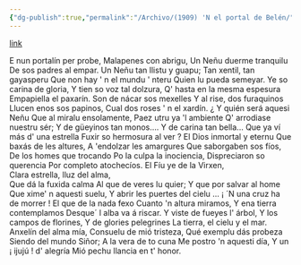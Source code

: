 ```yaml
---
{"dg-publish":true,"permalink":"/Archivo/(1909) 'N el portal de Belén/","tags":["#Siglo_20","a1909","central","José_Aniceto_González","escrito","Oviedo","poema"]}
---
```


[link](https://asturies.com/cavedaynava/portal.txt)

E nun portalín per probe, 
Malapenes con abrigu, 
Un Neñu duerme tranquilu 
De sos padres al empar. 
Un Neñu tan llistu y guapu; 
Tan xentil, tan gayasperu 
Que non hay ' n el mundu ' nteru 
Quien lu pueda semeyar. 
Ye so carina de gloria, 
Y tien so voz tal dolzura, 
Q' hasta en la mesma espesura 
Empapiella el paxarín.
Son de nácar sos mexelles 
Y al rise, dos furaquinos 
Llucen enos sos papinos, 
Cual dos roses ' n el xardín. 
¿ Y quién será aquesi Neñu 
Que al miralu ensolamente, 
Paez utru ya 'l ambiente 
Q' arrodiase nuestru sér;
Y de güeyinos tan monos….
Y de carina tan bella...
Que ya ví más d' una estrella
Fuxir so hermosura al ver ?
El Dios inmortal y eternu
Que baxás de les altures,
A 'endolzar les amargures
Que saborgaben sos fíos,
De los homes que trocando
Po la culpa la inociencia,
Dispreciaron so querencia
Por completo atochecíos.
El Fíu ye de la Virxen,  
Clara estrella, lluz del alma,  
Que dá la fuxida calma
Al que de veres lu quier;
Y que por salvar al home 
Que xime' n aquesti suelu, 
Y abrir les puertes del cielu ... 
¡ ´N una cruz ha de morrer ! 
El que de la nada fexo 
Cuanto 'n altura miramos, 
Y ena tierra contemplamos 
Desque´ l alba va á riscar. 
Y viste de fueyes l' árbol, 
Y los campos de florines, 
Y de glories pelegrines 
La tierra, el cielu y el mar.
Anxelín del alma mía, 
Consuelu de mió tristeza, 
Qué exemplu dás probeza 
Siendo del mundo Siñor; 
A la vera de to cuna
 Me postro 'n aquesti día, 
Y un ¡ ijujú ! d' alegría 
Mió pechu llancia en t' honor.